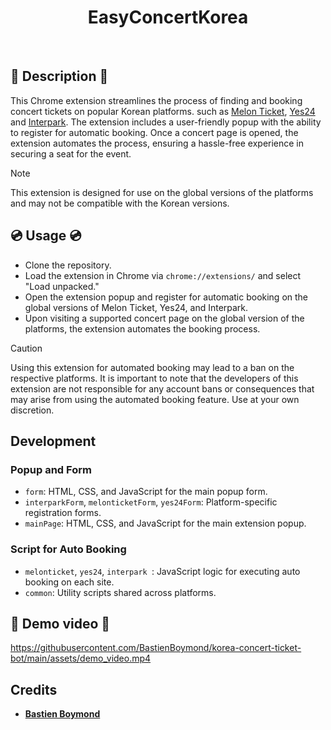 <div align="center">
    <h1>EasyConcertKorea</h1>
<br>
</div>

## :notebook: Description :notebook:

This Chrome extension streamlines the process of finding and booking concert tickets on popular Korean platforms. such as <a href="https://tkglobal.melon.com/main/index.htm?langCd=EN">Melon Ticket</a>, <a href="http://ticket.yes24.com/English">Yes24</a> and <a href="https://www.globalinterpark.com/?lang=en">Interpark</a>. The extension includes a user-friendly popup with the ability to register for automatic booking. Once a concert page is opened, the extension automates the process, ensuring a hassle-free experience in securing a seat for the event.

> [!NOTE]
> This extension is designed for use on the global versions of the platforms and may not be compatible with the Korean versions.

## :cd: Usage :cd:

- Clone the repository.
- Load the extension in Chrome via `chrome://extensions/` and select "Load unpacked."
- Open the extension popup and register for automatic booking on the global versions of Melon Ticket, Yes24, and Interpark.
- Upon visiting a supported concert page on the global version of the platforms, the extension automates the booking process.

> [!CAUTION]
> Using this extension for automated booking may lead to a ban on the respective platforms. It is important to note that the developers of this extension are not responsible for any account bans or consequences that may arise from using the automated booking feature. Use at your own discretion.

## Development

### Popup and Form
- `form`: HTML, CSS, and JavaScript for the main popup form.
- `interparkForm`, `melonticketForm`, `yes24Form`: Platform-specific registration forms.
- `mainPage`: HTML, CSS, and JavaScript for the main extension popup.

### Script for Auto Booking
- `melonticket`, `yes24`, `interpark `: JavaScript logic for executing auto booking on each site.
- `common`: Utility scripts shared across platforms.

## :camera_flash: Demo video :camera_flash:

https://githubusercontent.com/BastienBoymond/korea-concert-ticket-bot/main/assets/demo_video.mp4

## Credits

* <strong><a href="https://github.com/BastienBoymond">Bastien Boymond</a></strong>
